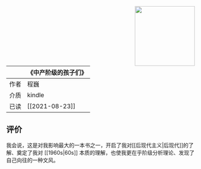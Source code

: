 <img src='https://picture-guan.oss-cn-hangzhou.aliyuncs.com/20220816023916.png' style='float:right ; width:160px;height:80 px'/>

|      | 《中产阶级的孩子们》                                   |
|:-------|:---------------------------------------------|
|  作者    |    程巍                        |
|  介质    |   kindle                      |
|  已读    |         [[2021-08-23]]             |


## 评价
我会说，这是对我影响最大的一本书之一，开启了我对[[后现代主义|后现代]]的了解、奠定了我对 [[1960s|60s]] 本质的理解，也使我更在乎阶级分析理论、发现了自己向往的一种文风。